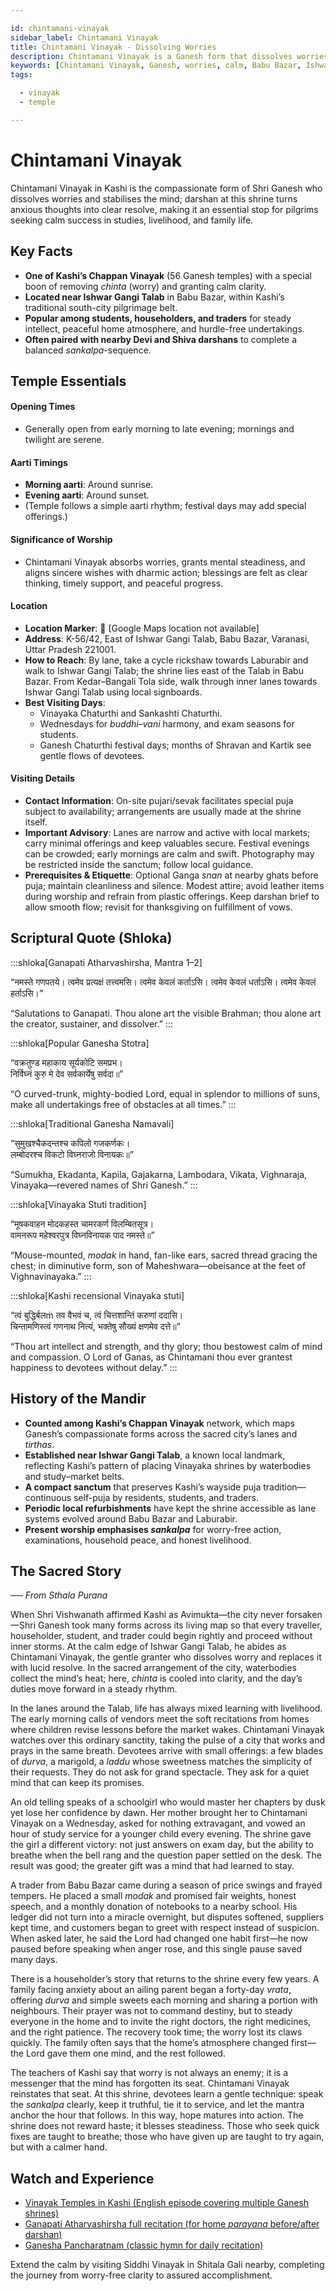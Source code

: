 ```yaml
---

id: chintamani-vinayak
sidebar_label: Chintamani Vinayak
title: Chintamani Vinayak - Dissolving Worries
description: Chintamani Vinayak is a Ganesh form that dissolves worries and stabilizes the mind, turning anxious thoughts into clear resolve for success.
keywords: [Chintamani Vinayak, Ganesh, worries, calm, Babu Bazar, Ishwar Gangi Talab]
tags:

  - vinayak
  - temple

---
```


# Chintamani Vinayak

Chintamani Vinayak in Kashi is the compassionate form of Shri Ganesh who dissolves worries and stabilises the mind; darshan at this shrine turns anxious thoughts into clear resolve, making it an essential stop for pilgrims seeking calm success in studies, livelihood, and family life.

## Key Facts

  * **One of Kashi’s Chappan Vinayak** (56 Ganesh temples) with a special boon of removing *chinta* (worry) and granting calm clarity.
  * **Located near Ishwar Gangi Talab** in Babu Bazar, within Kashi’s traditional south-city pilgrimage belt.
  * **Popular among students, householders, and traders** for steady intellect, peaceful home atmosphere, and hurdle-free undertakings.
  * **Often paired with nearby Devi and Shiva darshans** to complete a balanced *sankalpa*-sequence.

## Temple Essentials

#### Opening Times

  * Generally open from early morning to late evening; mornings and twilight are serene.

#### Aarti Timings

  * **Morning aarti**: Around sunrise.
  * **Evening aarti**: Around sunset.
  * (Temple follows a simple aarti rhythm; festival days may add special offerings.)

#### Significance of Worship

  * Chintamani Vinayak absorbs worries, grants mental steadiness, and aligns sincere wishes with dharmic action; blessings are felt as clear thinking, timely support, and peaceful progress.

#### Location

  * **Location Marker**: 📍 [Google Maps location not available]
  * **Address**: K-56/42, East of Ishwar Gangi Talab, Babu Bazar, Varanasi, Uttar Pradesh 221001.
  * **How to Reach**: By lane, take a cycle rickshaw towards Laburabir and walk to Ishwar Gangi Talab; the shrine lies east of the Talab in Babu Bazar. From Kedar–Bangali Tola side, walk through inner lanes towards Ishwar Gangi Talab using local signboards.
  * **Best Visiting Days**:
      * Vinayaka Chaturthi and Sankashti Chaturthi.
      * Wednesdays for *buddhi–vani* harmony, and exam seasons for students.
      * Ganesh Chaturthi festival days; months of Shravan and Kartik see gentle flows of devotees.

#### Visiting Details

  * **Contact Information**: On-site pujari/sevak facilitates special puja subject to availability; arrangements are usually made at the shrine itself.
  * **Important Advisory**: Lanes are narrow and active with local markets; carry minimal offerings and keep valuables secure. Festival evenings can be crowded; early mornings are calm and swift. Photography may be restricted inside the sanctum; follow local guidance.
  * **Prerequisites & Etiquette**: Optional Ganga *snan* at nearby ghats before puja; maintain cleanliness and silence. Modest attire; avoid leather items during worship and refrain from plastic offerings. Keep darshan brief to allow smooth flow; revisit for thanksgiving on fulfillment of vows.

## Scriptural Quote (Shloka)

:::shloka[Ganapati Atharvashirsha, Mantra 1–2]

“नमस्ते गणपतये। त्वमेव प्रत्यक्षं तत्त्वमसि। त्वमेव केवलं कर्ताऽसि। त्वमेव केवलं धर्ताऽसि। त्वमेव केवलं हर्ताऽसि।”

“Salutations to Ganapati. Thou alone art the visible Brahman; thou alone art the creator, sustainer, and dissolver.”
:::

:::shloka[Popular Ganesha Stotra]

“वक्रतुण्ड महाकाय सूर्यकोटि समप्रभ। <br/>
निर्विघ्नं कुरु मे देव सर्वकार्येषु सर्वदा॥”

“O curved-trunk, mighty-bodied Lord, equal in splendor to millions of suns, make all undertakings free of obstacles at all times.”
:::

:::shloka[Traditional Ganesha Namavali]

“सुमुखश्चैकदन्तश्च कपिलो गजकर्णकः। <br/>
लम्बोदरश्च विकटो विघ्नराजो विनायकः॥”

“Sumukha, Ekadanta, Kapila, Gajakarna, Lambodara, Vikata, Vighnaraja, Vinayaka—revered names of Shri Ganesh.”
:::

:::shloka[Vinayaka Stuti tradition]

“मूषकवाहन मोदकहस्त चामरकर्ण विलम्बितसूत्र। <br/>
वामनरूप महेश्वरपुत्र विघ्नविनायक पाद नमस्ते॥”

“Mouse-mounted, *modak* in hand, fan-like ears, sacred thread gracing the chest; in diminutive form, son of Maheshwara—obeisance at the feet of Vighnavinayaka.”
:::

:::shloka[Kashi recensional Vinayaka stuti]

“त्वं बुद्धिर्बलṁ तव वैभवं च, त्वं चित्तशान्तिं करुणां ददासि। <br/>
चिन्तामणिस्त्वं गणनाथ नित्यं, भक्तेषु सौख्यं क्षणमेव दत्ते॥”

“Thou art intellect and strength, and thy glory; thou bestowest calm of mind and compassion. O Lord of Ganas, as Chintamani thou ever grantest happiness to devotees without delay.”
:::

## History of the Mandir

  * **Counted among Kashi’s Chappan Vinayak** network, which maps Ganesh’s compassionate forms across the sacred city’s lanes and *tirthas*.
  * **Established near Ishwar Gangi Talab**, a known local landmark, reflecting Kashi’s pattern of placing Vinayaka shrines by waterbodies and study–market belts.
  * **A compact sanctum** that preserves Kashi’s wayside puja tradition—continuous self-puja by residents, students, and traders.
  * **Periodic local refurbishments** have kept the shrine accessible as lane systems evolved around Babu Bazar and Laburabir.
  * **Present worship emphasises *sankalpa*** for worry-free action, examinations, household peace, and honest livelihood.

## The Sacred Story

*── From Sthala Purana*

When Shri Vishwanath affirmed Kashi as Avimukta—the city never forsaken—Shri Ganesh took many forms across its living map so that every traveller, householder, student, and trader could begin rightly and proceed without inner storms. At the calm edge of Ishwar Gangi Talab, he abides as Chintamani Vinayak, the gentle granter who dissolves worry and replaces it with lucid resolve. In the sacred arrangement of the city, waterbodies collect the mind’s heat; here, *chinta* is cooled into clarity, and the day’s duties move forward in a steady rhythm.

In the lanes around the Talab, life has always mixed learning with livelihood. The early morning calls of vendors meet the soft recitations from homes where children revise lessons before the market wakes. Chintamani Vinayak watches over this ordinary sanctity, taking the pulse of a city that works and prays in the same breath. Devotees arrive with small offerings: a few blades of *durva*, a marigold, a *laddu* whose sweetness matches the simplicity of their requests. They do not ask for grand spectacle. They ask for a quiet mind that can keep its promises.

An old telling speaks of a schoolgirl who would master her chapters by dusk yet lose her confidence by dawn. Her mother brought her to Chintamani Vinayak on a Wednesday, asked for nothing extravagant, and vowed an hour of study service for a younger child every evening. The shrine gave the girl a different victory: not just answers on exam day, but the ability to breathe when the bell rang and the question paper settled on the desk. The result was good; the greater gift was a mind that had learned to stay.

A trader from Babu Bazar came during a season of price swings and frayed tempers. He placed a small *modak* and promised fair weights, honest speech, and a monthly donation of notebooks to a nearby school. His ledger did not turn into a miracle overnight, but disputes softened, suppliers kept time, and customers began to greet with respect instead of suspicion. When asked later, he said the Lord had changed one habit first—he now paused before speaking when anger rose, and this single pause saved many days.

There is a householder’s story that returns to the shrine every few years. A family facing anxiety about an ailing parent began a forty-day *vrata*, offering *durva* and simple sweets each morning and sharing a portion with neighbours. Their prayer was not to command destiny, but to steady everyone in the home and to invite the right doctors, the right medicines, and the right patience. The recovery took time; the worry lost its claws quickly. The family often says that the home’s atmosphere changed first—the Lord gave them one mind, and the rest followed.

The teachers of Kashi say that worry is not always an enemy; it is a messenger that the mind has forgotten its seat. Chintamani Vinayak reinstates that seat. At this shrine, devotees learn a gentle technique: speak the *sankalpa* clearly, keep it truthful, tie it to service, and let the mantra anchor the hour that follows. In this way, hope matures into action. The shrine does not reward haste; it blesses steadiness. Those who seek quick fixes are taught to breathe; those who have given up are taught to try again, but with a calmer hand.

## Watch and Experience

  * [Vinayak Temples in Kashi (English episode covering multiple Ganesh shrines)](https://www.youtube.com/watch?v=uzrtWjx_v9Q)
  * [Ganapati Atharvashirsha full recitation (for home *parayana* before/after darshan)](https://www.youtube.com/watch?v=M15f5fI6l8A)
  * [Ganesha Pancharatnam (classic hymn for daily recitation)](https://www.youtube.com/watch?v=_Vx2Vws6xKc)

Extend the calm by visiting Siddhi Vinayak in Shitala Gali nearby, completing the journey from worry-free clarity to assured accomplishment.